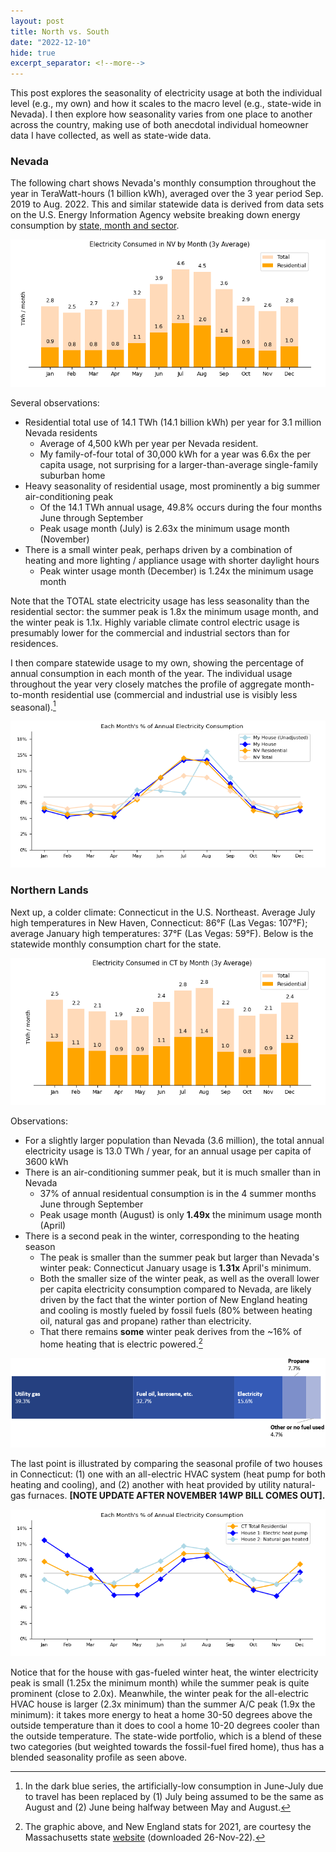 ```yaml
---
layout: post
title: North vs. South
date: "2022-12-10"
hide: true
excerpt_separator: <!--more-->
---
```


This post explores the seasonality of electricity usage at both the individual level (e.g., my own) and how it scales to the macro level
(e.g., state-wide in Nevada).  I then explore how seasonality varies from one place to another across the country, making use of both anecdotal 
individual homeowner data I have collected, as well as state-wide data.  

<!--more-->

### Nevada

The following chart shows Nevada's monthly consumption throughout the year in TeraWatt-hours (1 billion kWh), averaged over the 3 year period 
Sep. 2019 to Aug. 2022.  This and similar statewide data is derived from data sets on the U.S. Energy Information Agency website breaking down energy 
consumption by [state, month and sector](https://www.eia.gov/electricity/data.php#sales).

![NV Statewide Usage](/assets/images/post3_NV_statewide.png)

Several observations: 

* Residential total use of 14.1 TWh (14.1 billion kWh) per year for 3.1 million Nevada residents    
  - Average of 4,500 kWh per year per Nevada resident.  
  - My family-of-four total of 30,000 kWh for a year was 6.6x the per capita usage, not surprising for a larger-than-average single-family suburban home
* Heavy seasonality of residential usage, most prominently a big summer air-conditioning peak
  - Of the 14.1 TWh annual usage, 49.8% occurs during the four months June through September
  - Peak usage month (July) is 2.63x the minimum usage month (November)
* There is a small winter peak, perhaps driven by a combination of heating and more lighting / appliance usage with shorter daylight hours
  - Peak winter usage month (December) is 1.24x the minimum usage month

Note that the TOTAL state electricity usage has less seasonality than the residential sector: the summer peak is 1.8x the minimum usage month, and the 
winter peak is 1.1x.  Highly variable climate control electric usage is presumably lower for the commercial and industrial sectors than for residences.

I then compare statewide usage to my own, showing the percentage of annual consumption in each month of the year.  The individual usage throughout the 
year very closely matches the profile of aggregate month-to-month residential use (commercial and industrial use is visibly less seasonal).[^1] 

[^1]: In the dark blue series, the artificially-low consumption in June-July due to travel has been replaced by (1) July being assumed to be the same as 
August and (2) June being halfway between May and August. 

![Kramer-NV Comparison](/assets/images/post3_Kramer_vs_NV.png)

### Northern Lands

Next up, a colder climate: Connecticut in the U.S. Northeast.  Average July high temperatures in New Haven, Connecticut: 86&deg;F (Las Vegas: 107&deg;F); 
average January high temperatures: 37&deg;F (Las Vegas: 59&deg;F).  Below is the statewide monthly consumption chart for the state.

![CT Statewide Usage](/assets/images/post3_CT_statewide.png)

Observations: 

* For a slightly larger population than Nevada (3.6 million), the total annual electricity usage is 13.0 TWh / year, for an annual usage per capita of 3600 kWh
* There is an air-conditioning summer peak, but it is much smaller than in Nevada
  - 37% of annual residentual consumption is in the 4 summer months June through September
  - Peak usage month (August) is only **1.49x** the minimum usage month (April)
* There is a second peak in the winter, corresponding to the heating season
  - The peak is smaller than the summer peak but larger than Nevada's winter peak: Connecticut January usage is **1.31x** April's minimum.  
  - Both the smaller size of the winter peak, as well as the overall lower per capita electricity consumption compared to Nevada, are likely driven by the fact that the winter portion of New England heating and cooling is mostly fueled by fossil fuels (80% between heating oil, natural gas and propane) rather than electricity. 
  - That there remains **some** winter peak derives from the ~16% of home heating that is electric powered.[^2]

![image](/assets/images/post3_new_england_households_heating_by_fuel_2021_0.png)

[^2]: The graphic above, and New England stats for 2021, are courtesy the Massachusetts state [website](https://www.mass.gov/service-details/how-massachusetts-households-heat-their-homes) (downloaded 26-Nov-22).

The last point is illustrated by comparing the seasonal profile of two houses in Connecticut: (1) one with an all-electric HVAC system 
(heat pump for both heating and cooling), and (2) another with heat provided by utility natural-gas furnaces.  **[NOTE UPDATE AFTER NOVEMBER 14WP BILL 
COMES OUT].**

![image](/assets/images/post3_CT_line.png)

Notice that for the house with gas-fueled winter heat, the winter electricity peak is small (1.25x the minimum month) while the summer peak is 
quite prominent (close to 2.0x).  Meanwhile, the winter peak for the all-electric HVAC house is larger (2.3x minimum) than the summer A/C peak 
(1.9x the minimum): it takes more energy to heat a home 30-50 degrees above the outside temperature than it does to cool a home 10-20 degrees cooler
than the outside temperature.   The state-wide portfolio, which is a blend of these two categories (but weighted towards the fossil-fuel fired home), 
thus has a blended seasonality profile as seen above. 

